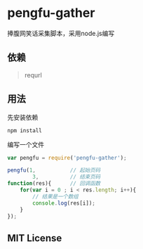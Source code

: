# pengfu-gather

捧腹网笑话采集脚本，采用node.js编写

## 依赖

> requrl

## 用法

先安装依赖

```shell
npm install
```

编写一个文件

```javascript
var pengfu = require('pengfu-gather');

pengfu(1,			// 起始页码
		3,			// 结束页码
function(res){		// 回调函数
	for(var i = 0 ; i < res.length; i++){
		// 结果是一个数组
		console.log(res[i]);
	}
});
```

## MIT License